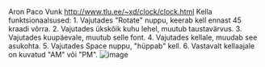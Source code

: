 Aron Paco Vunk
http://www.tlu.ee/~xd/clock/clock.html
Kella funktsionaalsused:
    1. Vajutades "Rotate" nuppu, keerab kell ennast 45 kraadi võrra.
    2. Vajutades ükskõik kuhu lehel, muutub taustavärvus.
    3. Vajutades kuupäevale, muutub selle font.
    4. Vajutades kellale, muudab see asukohta.
    5. Vajutades Space nuppu, "hüppab" kell.
    6. Vastavalt kellaajale on kuvatud "AM" või "PM".
![image](https://user-images.githubusercontent.com/114922035/229163419-7e48ef34-fee2-47d2-95ae-254487ccc93f.png)
